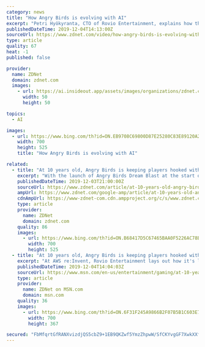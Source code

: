 ```yaml
---
category: news
title: "How Angry Birds is evolving with AI"
excerpt: "Petri Hyökyranta, CTO of Rovio Entertainment, explains how the gaming company has built its machine learning strategy upon a foundation of quality, unified data. Read more: https://zd.net/2Lm3fjQ"
publishedDateTime: 2019-12-04T14:13:00Z
sourceUrl: https://www.zdnet.com/video/how-angry-birds-is-evolving-with-ai/
type: article
quality: 67
heat: -1
published: false

provider:
  name: ZDNet
  domain: zdnet.com
  images:
    - url: https://ai.insideout.app/assets/images/organizations/zdnet.com-50x50.jpg
      width: 50
      height: 50

topics:
  - AI

images:
  - url: https://www.bing.com/th?id=ON.EB9708C69800D87E25280C83E89120A2
    width: 700
    height: 525
    title: "How Angry Birds is evolving with AI"

related:
  - title: "At 10 years old, Angry Birds is keeping players hooked with machine learning"
    excerpt: "With the launch of Angry Birds Dream Blast at the start of this year, Rovio stepped up its use of AI, leveraging machine learning to help optimize the difficulty of game levels. While level optimization is a key part of reducing churn, it's typically a time-consuming process that requires manually testing new game levels that have yet to be ..."
    publishedDateTime: 2019-12-03T21:00:00Z
    sourceUrl: https://www.zdnet.com/article/at-10-years-old-angry-birds-is-keeping-players-hooked-with-machine-learning/
    ampUrl: https://www.zdnet.com/google-amp/article/at-10-years-old-angry-birds-is-keeping-players-hooked-with-machine-learning/
    cdnAmpUrl: https://www-zdnet-com.cdn.ampproject.org/c/s/www.zdnet.com/google-amp/article/at-10-years-old-angry-birds-is-keeping-players-hooked-with-machine-learning/
    type: article
    provider:
      name: ZDNet
      domain: zdnet.com
    quality: 86
    images:
      - url: https://www.bing.com/th?id=ON.B68417D5C67465BAA0F5226AC78B362D
        width: 700
        height: 525
  - title: "At 10 years old, Angry Birds is keeping players hooked with machine learning"
    excerpt: "At AWS re:Invent, Rovio Entertainment lays out how it's leveraging AI to optimize games, with plans to integrate AI across the whole value chain."
    publishedDateTime: 2019-12-04T14:04:03Z
    sourceUrl: https://www.msn.com/en-us/entertainment/gaming/at-10-years-old-angry-birds-is-keeping-players-hooked-with-machine-learning/ar-BBXINLm
    type: article
    provider:
      name: ZDNet on MSN.com
      domain: msn.com
    quality: 36
    images:
      - url: https://www.bing.com/th?id=ON.6F31F245A9866B2F07B5B1C603E70FDF
        width: 700
        height: 367

secured: "FbMfqrtGfRANXvizdjQS5cbZ9+1EB9QKZwf5YmzZhpwW/SfCKYvgGF7XwkXXfkSkYHWrdnWxEoYnXOhAjo4thBP0QJwmVA6DVm8r3Um5tFPFF34PJBZ6S8qSsBUNrxtkMGQdjKiwxNdmtvOgcohFh0AAenW5+J4+Df8qCfEYM4EJcnGXU1oWrNvZPrVVfdfRbmQ4Vb2hvP7mJyPXAvAPrAogpdcy5Em2irNIMYHqI0PGDU/D7LgekbS5dSkdVFpghpDBhhVVtg09BeIElvysOw==;pyJdZS8bTlw1LBMqKS52GQ=="
---
```



